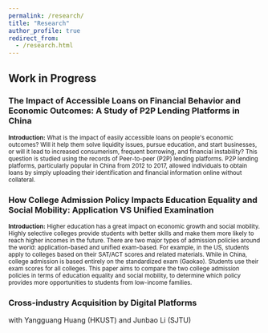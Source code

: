 ```yaml
---
permalink: /research/
title: "Research"
author_profile: true
redirect_from: 
  - /research.html
---
```


## Work in Progress
### The Impact of Accessible Loans on Financial Behavior and Economic Outcomes: A Study of P2P Lending Platforms in China

<sup>**Introduction:** What is the impact of easily accessible loans on people's economic outcomes? Will it help them solve liquidity issues, pursue education, and start businesses, or will it lead to increased consumerism, frequent borrowing, and financial instability? This question is studied using the records of Peer-to-peer (P2P) lending platforms. P2P lending platforms, particularly popular in China from 2012 to 2017, allowed individuals to obtain loans by simply uploading their identification and financial information online without collateral.</sup>



### How College Admission Policy Impacts Education Equality and Social Mobility: Application VS Unified Examination

<sup>**Introduction:** Higher education has a great impact on economic growth and social mobility. Highly selective colleges provide students with better skills and make them more likely to reach higher incomes in the future. There are two major types of admission policies around the world: application-based and unified exam-based. For example, in the US, students apply to colleges based on their SAT/ACT scores and related materials. While in China, college admission is based entirely on the standardized exam (Gaokao). Students use their exam scores for all colleges. This paper aims to compare the two college admission policies in terms of education equality and social mobility, to determine which policy provides more opportunities to students from low-income families.</sup>

### Cross-industry Acquisition by Digital Platforms
with Yangguang Huang (HKUST) and Junbao Li (SJTU)
